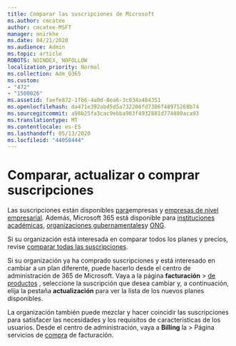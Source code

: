 ```yaml
---
title: Comparar las suscripciones de Microsoft
ms.author: cmcatee
author: cmcatee-MSFT
manager: mnirkhe
ms.date: 04/21/2020
ms.audience: Admin
ms.topic: article
ROBOTS: NOINDEX, NOFOLLOW
localization_priority: Normal
ms.collection: Adm_O365
ms.custom:
- "472"
- "1500026"
ms.assetid: faefe872-1fb6-4a0d-8ea6-3c034a484351
ms.openlocfilehash: da471e392abd5d5a732206fd7306f48975268b74
ms.sourcegitcommit: a98b25fa3cac9ebba983f4932881d774880aca93
ms.translationtype: MT
ms.contentlocale: es-ES
ms.lasthandoff: 05/13/2020
ms.locfileid: "44058444"
---
```

# <a name="compare-upgrade-or-purchase-subscriptions"></a>Comparar, actualizar o comprar suscripciones
  
Las suscripciones están disponibles [para](https://products.office.com/compare-all-microsoft-office-products?tab=2)empresas y [empresas de nivel empresarial](https://products.office.com/business/compare-more-office-365-for-business-plans). Además, Microsoft 365 está disponible para [instituciones académicas](https://products.office.com/academic/compare-office-365-education-plans), [organizaciones gubernamentales](https://products.office.com/government/compare-office-365-government-plans)y [ONG](https://products.office.com/nonprofit/office-365-nonprofit-plans-and-pricing?tab=1).
  
Si su organización está interesada en comparar todos los planes y precios, revise [comparar todas las suscripciones](https://products.office.com/business/compare-more-office-365-for-business-plans).
  
Si su organización ya ha comprado suscripciones y está interesado en cambiar a un plan diferente, puede hacerlo desde el centro de administración de 365 de Microsoft. Vaya a la página **facturación** \> [de productos](https://go.microsoft.com/fwlink/p/?linkid=842054) , seleccione la suscripción que desea cambiar y, a continuación, elija la pestaña **actualización** para ver la lista de los nuevos planes disponibles.
  
La organización también puede mezclar y hacer coincidir las suscripciones para satisfacer las necesidades y los requisitos de características de los usuarios. Desde el centro de administración, vaya a **Billing** la \> Página servicios de [compra](https://go.microsoft.com/fwlink/p/?linkid=868433) de facturación.